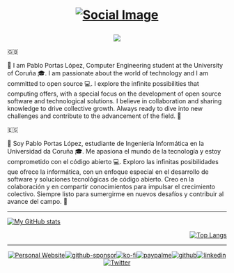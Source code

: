 <h1 align="center">

[![Social Image](https://github.com/TeenBiscuits/TeenBiscuits/assets/81629707/0b70af1b-911b-428c-92d3-2d0eecceb90a)](https://pablopl.framer.website/)
  
</h1>


<!-- https://github.com/denvercoder1/readme-typing-svg -->
<!--
<h2 align="center">
<a href="https://github.com/TeenBiscuits"><img src="https://readme-typing-svg.demolab.com?font=Fira+Code&duration=4000&pause=1000&color=00913FFF&random=false&width=435&lines=%C2%A1Hola!+%2F+Hello!+%F0%9F%91%8B;Soy+%2F+I+am+Pablo+Portas+L%C3%B3pez+%F0%9F%A4%93;%F0%9F%91%A8%E2%80%8D%F0%9F%8E%93+Estudio+Ingenier%C3%ADa+Inform%C3%A1tica;%F0%9F%91%A8%E2%80%8D%F0%9F%8E%93+A+Computer+Engineering+Student"/></a>
</h1>
-->

<!-- https://github.com/tandpfun/skill-icons -->
<div align="center">
  <a href="https://github.com/TeenBiscuits">
    <img src="https://skillicons.dev/icons?i=git,github,docker,c,python,cloudflare,html,linux,raspberrypi,md,latex" />
  </a>
</div>

<div>


:gb:


👋 I am Pablo Portas López, Computer Engineering student at the University of Coruña 🎓. I am passionate about the world of technology and I am committed to open source 💻.
I explore the infinite possibilities that computing offers, with a special focus on the development of open source software and technological solutions. I believe in collaboration and sharing knowledge to drive collective growth. Always ready to dive into new challenges and contribute to the advancement of the field. 🚀


:es:


👋 Soy Pablo Portas López, estudiante de Ingeniería Informática en la Universidad da Coruña 🎓. Me apasiona el mundo de la tecnología y estoy comprometido con el código abierto 💻.
Exploro las infinitas posibilidades que ofrece la informática, con un enfoque especial en el desarrollo de software y soluciones tecnológicas de código abierto. Creo en la colaboración y en compartir conocimientos para impulsar el crecimiento colectivo. Siempre listo para sumergirme en nuevos desafíos y contribuir al avance del campo. 🚀

</div>

***

<!-- https://github.com/anuraghazra/github-readme-stats -->

<div align="left">

[![My GitHub stats](https://github-readme-stats.vercel.app/api?username=TeenBiscuits&theme=dark\&show_icons=true\&locale=es)](https://github.com/TeenBiscuits)

</div>

<div align="right">

[![Top Langs](https://github-readme-stats.vercel.app/api/top-langs/?username=TeenBiscuits&layout=compact&exclude_repo=TeenBiscuits.github.io&theme=dark&locale=es)](https://github.com/TeenBiscuits)

</div>

***

<!-- https://github.com/badges/shields -->

<div align="center">
  
  [![Personal Website](https://img.shields.io/badge/website-0055FF?style=for-the-badge&logo=framer&logoColor=white)](https://pablopl.framer.website/)[![github-sponsor](https://img.shields.io/badge/sponsor-30363D?style=for-the-badge&logo=GitHub-Sponsors&logoColor=#white)](https://github.com/sponsors/TeenBiscuits)[![ko-fi](https://img.shields.io/badge/Ko--fi-F16061?style=for-the-badge&logo=ko-fi&logoColor=white)](https://ko-fi.com/T6T0TSIKT)[![paypalme](https://img.shields.io/badge/PayPal-00457C?style=for-the-badge&logo=paypal&logoColor=white)](https://paypal.me/pabloportaslopez)[![github](https://img.shields.io/badge/GitHub-100000?style=for-the-badge&logo=github&logoColor=white)](https://github.com/TeenBiscuits)[![linkedin](https://img.shields.io/badge/LinkedIn-0077B5?style=for-the-badge&logo=linkedin&logoColor=white)](https://www.linkedin.com/in/pabloportaslopez)[![Twitter](https://img.shields.io/badge/Twitter-000000?style=for-the-badge&logo=x&logoColor=white)](https://twitter.com/PabloPortasL)
  
</div>
